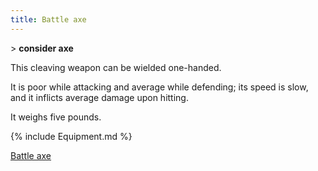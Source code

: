 ```yaml
---
title: Battle axe
---
```


\> **consider axe**

This cleaving weapon can be wielded one-handed.

It is poor while attacking and average while defending; its speed is
slow, and it inflicts average damage upon hitting.

It weighs five pounds.

{% include Equipment.md %}

[Battle axe](Category:_Cleaving_weapons "wikilink")